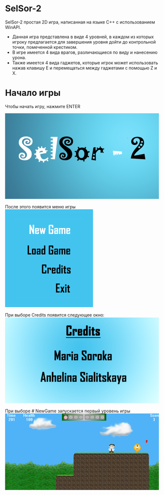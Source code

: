 # SelSor-2

SelSor-2 простая 2D игра, написанная на языке C++ с использованием WinAPI.
- Данная игра представлена в виде 4 уровней, в каждом из которых игроку предлагается для завершения уровня дойти до контрольной точки, помеченной крестиком.
- В игре имеется 4 вида врагов, различающиеся по виду и нанесению урона. 
- Также имеется 4 вида гаджетов, которые игрок может использовать нажав клавишу E и перемещаться между гаджетами с помощью Z и X. 
# Начало игры
Чтобы начать игру, нажмите ENTER

![](images/SplashScreen2.bmp)

После этого появится меню игры
![](images/menu-new.bmp)

При выборе Credits появится следующее окно:
![](images/Credits.bmp)

При выборе # NewGame запускается первый уровень игры
![](images/1.png)
